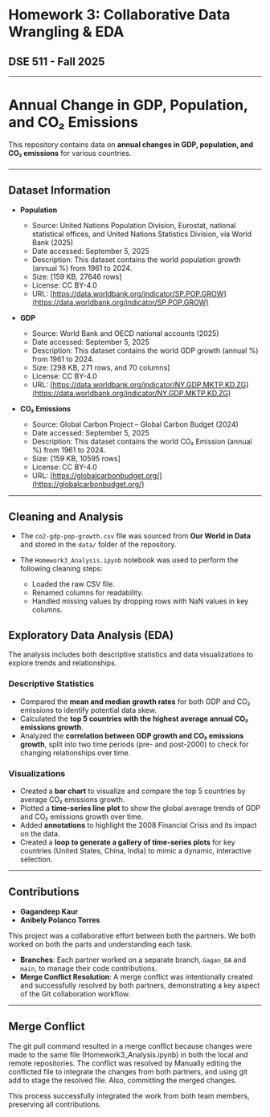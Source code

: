 # Homework 3: Collaborative Data Wrangling & EDA
## DSE 511 - Fall 2025

--- 

#  Annual Change in GDP, Population, and CO₂ Emissions  

This repository contains data on **annual changes in GDP, population, and CO₂ emissions** for various countries. 

###

---

## Dataset Information

- **Population**  
  - Source: United Nations Population Division, Eurostat, national statistical offices, and United Nations Statistics Division, via World Bank (2025)  
  - Date accessed: September 5, 2025
  - Description: This dataset contains the world population growth (annual %) from 1961 to 2024.
  - Size: [159 KB, 27646 rows]
  - License: CC BY-4.0  
  - URL: [https://data.worldbank.org/indicator/SP.POP.GROW](https://data.worldbank.org/indicator/SP.POP.GROW)  

- **GDP**  
  - Source: World Bank and OECD national accounts (2025)  
  - Date accessed: September 5, 2025
  - Description: This dataset contains the world GDP growth (annual %) from 1961 to 2024.
  - Size: [298 KB, 271 rows, and 70 columns]
  - License: CC BY-4.0    
  - URL: [https://data.worldbank.org/indicator/NY.GDP.MKTP.KD.ZG](https://data.worldbank.org/indicator/NY.GDP.MKTP.KD.ZG)  

- **CO₂ Emissions**  
  - Source: Global Carbon Project – Global Carbon Budget (2024)  
  - Date accessed: September 5, 2025
  - Description: This dataset contains the world CO₂ Emission (annual %) from 1961 to 2024.
  - Size: [159 KB, 10595 rows]
  - License: CC BY-4.0   
  - URL: [https://globalcarbonbudget.org/](https://globalcarbonbudget.org/)  

---

## Cleaning and Analysis  

- The `co2-gdp-pop-growth.csv` file was sourced from **Our World in Data** and stored in the `data/` folder of the repository.

- The `Homework3_Analysis.ipynb` notebook was used to perform the following cleaning steps:
  - Loaded the raw CSV file.  
  - Renamed columns for readability.  
  - Handled missing values by dropping rows with NaN values in key columns.

## Exploratory Data Analysis (EDA)

The analysis includes both descriptive statistics and data visualizations to explore trends and relationships.

### Descriptive Statistics

- Compared the **mean and median growth rates** for both GDP and CO₂ emissions to identify potential data skew.  
- Calculated the **top 5 countries with the highest average annual CO₂ emissions growth**.  
- Analyzed the **correlation between GDP growth and CO₂ emissions growth**, split into two time periods (pre- and post-2000) to check for changing relationships over time.

### Visualizations

- Created a **bar chart** to visualize and compare the top 5 countries by average CO₂ emissions growth.  
- Plotted a **time-series line plot** to show the global average trends of GDP and CO₂ emissions growth over time.  
- Added **annotations** to highlight the 2008 Financial Crisis and its impact on the data.  
- Created a **loop to generate a gallery of time-series plots** for key countries (United States, China, India) to mimic a dynamic, interactive selection.  

---

## Contributions  

- **Gagandeep Kaur**  
- **Anibely Polanco Torres**  

This project was a collaborative effort between both the partners. We both worked on both the parts and understanding each task.

- **Branches**: Each partner worked on a separate branch, `Gagan_DA` and `main`, to manage their code contributions.  
- **Merge Conflict Resolution**: A merge conflict was intentionally created and successfully resolved by both partners, demonstrating a key aspect of the Git collaboration workflow. 

--- 

## Merge Conflict

The git pull command resulted in a merge conflict because changes were made to the same file (Homework3_Analysis.ipynb) in both the local and remote repositories. The conflict was resolved by Manually editing the conflicted file to integrate the changes from both partners, and using git add to stage the resolved file. Also, committing the merged changes.

This process successfully integrated the work from both team members, preserving all contributions.
